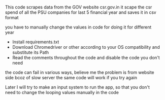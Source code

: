 This code scrapes data from the GOV website csr.gov.in
it scape the csr spend of all the PSU companies for last 5 financial year and saves it in csv format

you have to manually change the values in code for doing it for different year


- Install requirements.txt
- Download Chromedriver or other according to your OS compatibility and substitute its Path
- Read the comments throughout the code and disable the code you don't need 

the code can fail in various ways, believe me the problem is from website side bcoz of slow server
  the same code will work if you try again

Later I will try to make an input system to run the app, so that you don't need to change the looping values manually in the code